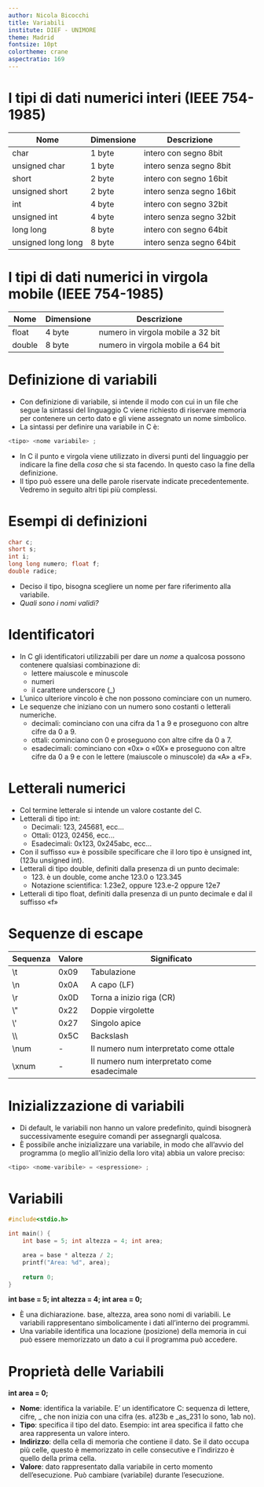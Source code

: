 ```yaml
---
author: Nicola Bicocchi
title: Variabili
institute: DIEF - UNIMORE
theme: Madrid
fontsize: 10pt
colortheme: crane
aspectratio: 169
---
```


# I tipi di dati numerici interi (IEEE 754-1985)

  | **Nome** | **Dimensione** | **Descrizione** |
  | -------- | -------------- | --------------- |
  |    char      | 1 byte | intero con segno 8bit |
  | unsigned char | 1 byte | intero senza segno 8bit |
  | short | 2 byte | intero con segno 16bit |
  | unsigned short | 2 byte | intero senza segno 16bit |
  | int | 4 byte | intero con segno 32bit |
  | unsigned int | 4 byte | intero senza segno 32bit |
  | long long | 8 byte | intero con segno 64bit |
  | unsigned long long | 8 byte | intero senza segno 64bit |


# I tipi di dati numerici in virgola mobile (IEEE 754-1985)

| **Nome** | **Dimensione** | **Descrizione** |
  | -------- | -------------- | --------------- |
| float | 4 byte | numero in virgola mobile a 32 bit |
| double | 8 byte | numero in virgola mobile a 64 bit |


# Definizione di variabili

* Con definizione di variabile, si intende il modo con cui in un file che segue la sintassi del linguaggio C viene richiesto di riservare memoria per contenere un certo dato e gli viene assegnato un nome simbolico.
* La sintassi per definire una variabile in C è: 

```c
<tipo> <nome variabile> ;
```

* In C il punto e virgola viene utilizzato in diversi punti del linguaggio per indicare la fine della *cosa* che si sta facendo. In questo caso la fine della definizione.
* Il tipo può essere una delle parole riservate indicate precedentemente. Vedremo in seguito altri tipi più complessi.


# Esempi di definizioni

```c
char c;
short s;
int i;
long long numero; float f;
double radice;
```

* Deciso il tipo, bisogna scegliere un nome per fare riferimento alla variabile.
* *Quali sono i nomi validi?*


# Identificatori

* In C gli identificatori utilizzabili per dare un *nome* a qualcosa possono contenere qualsiasi combinazione di:
  * lettere maiuscole e minuscole
  * numeri
  * il carattere underscore (_)
* L’unico ulteriore vincolo è che non possono cominciare con un numero.
* Le sequenze che iniziano con un numero sono costanti o letterali numeriche.
    * decimali: cominciano con una cifra da 1 a 9 e proseguono con altre cifre da 0 a 9. 
    * ottali: cominciano con 0 e proseguono con altre cifre da 0 a 7.
    * esadecimali: cominciano con «0x» o «0X» e proseguono con altre cifre da 0 a 9 e con le lettere (maiuscole o minuscole) da «A» a «F».


# Letterali numerici
* Col termine letterale si intende un valore costante del C.
* Letterali di tipo int:
  * Decimali: 123, 245681, ecc...
  * Ottali: 0123, 02456, ecc...
  * Esadecimali: 0x123, 0x245abc, ecc...
* Con il suffisso «u» è possibile specificare che il loro tipo è unsigned int, (123u unsigned int).
* Letterali di tipo double, definiti dalla presenza di un punto decimale:
  * 123\. è un double, come anche 123.0 o 123.345
  * Notazione scientifica: 1.23e2, oppure 123.e-2 oppure 12e7
* Letterali di tipo float, definiti dalla presenza di un punto decimale e dal il suffisso «f»


# Sequenze di escape

| **Sequenza** | **Valore** | **Significato** |
  | -------- | -------------- | --------------- |
| \\t | 0x09 | Tabulazione |
| \\n | 0x0A | A capo (LF) |
| \\r | 0x0D | Torna a inizio riga (CR) |
| \\" | 0x22 | Doppie virgolette |
| \\' | 0x27 | Singolo apice |
| \\\ | 0x5C | Backslash |
| \\num | - | Il numero num interpretato come ottale |
| \\xnum | - | Il numero num interpretato come esadecimale |


# Inizializzazione di variabili

* Di default, le variabili non hanno un valore predefinito, quindi bisognerà successivamente eseguire comandi per assegnargli qualcosa.
* È possibile anche inizializzare una variabile, in modo che all’avvio del programma (o meglio all’inizio della loro vita) abbia un valore preciso:

```c
<tipo> <nome-varibile> = <espressione> ;
```


# Variabili

```c
#include<stdio.h>

int main() {
	int base = 5; int altezza = 4; int area;

	area = base * altezza / 2;
	printf("Area: %d", area);
	
	return 0;
}
```
**int base = 5; int altezza = 4; int area = 0;**

* È una dichiarazione. base, altezza, area sono nomi di variabili. Le variabili
rappresentano simbolicamente i dati all’interno dei programmi.
* Una variabile identifica una locazione (posizione) della memoria in cui può essere memorizzato un dato a cui il programma può accedere.


# Proprietà delle Variabili

**int area = 0;**

* **Nome**: identifica la variabile. E’ un identificatore C: sequenza di lettere, cifre, _ che non inizia con una cifra (es. a123b e _as_231 lo sono, 1ab no).
* **Tipo**: specifica il tipo del dato. Esempio: int area specifica il fatto che area rappresenta un valore intero.
* **Indirizzo**: della cella di memoria che contiene il dato. Se il dato occupa più celle, questo è memorizzato in celle consecutive e l’indirizzo è quello della prima cella.
* **Valore**: dato rappresentato dalla variabile in certo momento dell’esecuzione. Può cambiare (variabile) durante l’esecuzione.
